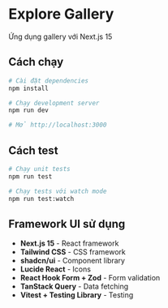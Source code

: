# Explore Gallery

Ứng dụng gallery với Next.js 15

## Cách chạy

```bash
# Cài đặt dependencies
npm install

# Chạy development server
npm run dev

# Mở http://localhost:3000
```

## Cách test

```bash
# Chạy unit tests
npm run test

# Chạy tests với watch mode
npm run test:watch
```

## Framework UI sử dụng

- **Next.js 15** - React framework
- **Tailwind CSS** - CSS framework
- **shadcn/ui** - Component library
- **Lucide React** - Icons
- **React Hook Form + Zod** - Form validation
- **TanStack Query** - Data fetching
- **Vitest + Testing Library** - Testing

